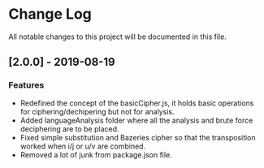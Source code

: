 # Change Log

All notable changes to this project will be documented in this file.

## [2.0.0] - 2019-08-19

### Features

- Redefined the concept of the basicCipher.js, it holds basic operations for ciphering/dechipering but not for analysis.
- Added languageAnalysis folder where all the analysis and brute force deciphering are to be placed.
- Fixed simple substitution and Bazeries cipher so that the transposition worked when i/j or u/v are combined.
- Removed a lot of junk from package.json file.

